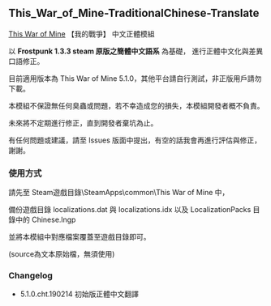## This_War_of_Mine-TraditionalChinese-Translate
 [This War of Mine](https://store.steampowered.com/app/282070/This_War_of_Mine/) 【我的戰爭】 中文正體模組

以 **Frostpunk 1.3.3 steam 原版之簡體中文語系** 為基礎，
進行正體中文化與差異口語修正。

目前適用版本為 This War of Mine 5.1.0，其他平台請自行測試，非正版用戶請勿下載。

本模組不保證無任何臭蟲或問題，若不幸造成您的損失，本模組開發者概不負責。

未來將不定期進行修正，直到開發者棄坑為止。

有任何問題或建議，請至 Issues 版面中提出，有空的話我會再進行評估與修正，謝謝。

### 使用方式

請先至 Steam遊戲目錄\SteamApps\common\This War of Mine 中，

備份遊戲目錄 localizations.dat 與 localizations.idx 
以及 LocalizationPacks 目錄中的 Chinese.lngp

並將本模組中對應檔案覆蓋至遊戲目錄即可。

(source為文本原始檔，無須使用)

### Changelog
* 5.1.0.cht.190214 初始版正體中文翻譯
